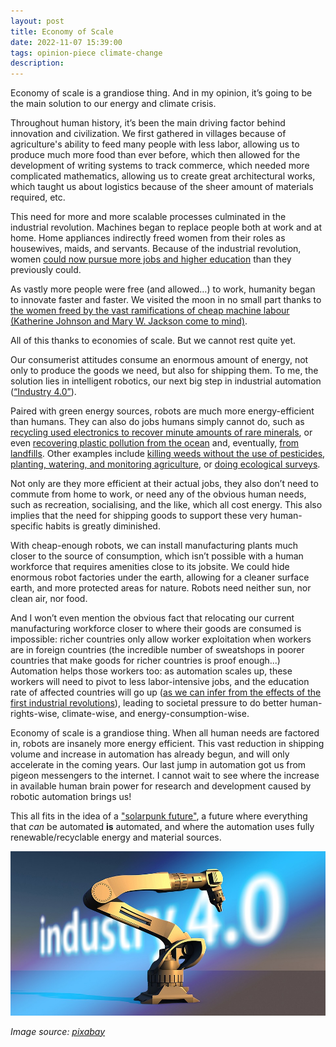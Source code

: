 ```yaml
---
layout: post
title: Economy of Scale
date: 2022-11-07 15:39:00
tags: opinion-piece climate-change
description:
---
```


Economy of scale is a grandiose thing. And in my opinion, it’s going to be the main solution 
to our energy and climate crisis.

Throughout human history, it’s been the main driving factor behind innovation and civilization. 
We first gathered in villages because of agriculture's ability to feed many people with less labor, 
allowing us to produce much more food than ever before, which then allowed for the development of 
writing systems to track commerce, which needed more complicated mathematics, allowing us to create 
great architectural works, which taught us about logistics because of the sheer amount of materials 
required, etc.

This need for more and more scalable processes culminated in the industrial revolution. 
Machines began to replace people both at work and at home. Home appliances indirectly freed women 
from their roles as housewives, maids, and servants. Because of the industrial revolution, women [could now 
pursue more jobs and higher education](https://www.uml.edu/tsongas/barilla-taylor/women-industrial-revolution.aspx) 
than they previously could.

As vastly more people were free (and allowed…) to work, humanity began to innovate faster and faster. 
We visited the moon in no small part thanks to [the women freed by the vast ramifications of 
cheap machine labour (Katherine Johnson and Mary W. Jackson come to mind)](https://www.nytimes.com/2019/07/23/science/moon-landing-women-apollo-11.html).

All of this thanks to economies of scale. But we cannot rest quite yet.

Our consumerist attitudes consume an enormous amount of energy, not only to produce the goods we need, 
but also for shipping them. To me, the solution lies in intelligent robotics, 
our next big step in industrial automation ([“Industry 4.0”](https://www.forbes.com/sites/bernardmarr/2018/09/02/what-is-industry-4-0-heres-a-super-easy-explanation-for-anyone/?sh=1b234ffc9788)).

Paired with green energy sources, robots are much more energy-efficient than humans. 
They can also do jobs humans simply cannot do, such as [recycling used electronics to 
recover minute amounts of rare minerals](https://www.reuters.com/article/usa-minerals-recycling-idUSL1N298151), or even [recovering plastic pollution from the 
ocean](https://www.good.is/automated-boats-clean-our-oceans) and, eventually, [from landfills](https://www.forbes.com/sites/kenrickcai/2020/11/12/rise-of-the-recycling-robots/?sh=44b5169365f9).
Other examples include [killing weeds without the use of pesticides](https://www.freethink.com/technology/farming-robot#:~:text=The%20farming%20robots%3A%20The%20Autonomous,12%20cameras%20scan%20the%20ground.), [planting, watering, and monitoring agriculture](https://farm.bot/),
or [doing ecological surveys](https://www.scirp.org/html/1-1380033_18956.htm).

Not only are they more efficient at their actual jobs, they also don’t need to commute 
from home to work, or need any of the obvious human needs, such as recreation, 
socialising, and the like, which all cost energy. 
This also implies that the need for shipping goods to support these very human-specific habits
is greatly diminished. 

With cheap-enough robots, we can install manufacturing plants much closer to 
the source of consumption, which isn’t possible with a human workforce that requires amenities close to 
its jobsite. We could hide enormous robot factories under the earth, allowing for a cleaner surface earth, and
more protected areas for nature. Robots need neither sun, nor clean air, nor food.

And I won’t even mention the obvious fact that relocating our current manufacturing 
workforce closer to where their goods are consumed is impossible: richer countries only 
allow worker exploitation 
when workers are in foreign countries (the incredible number of sweatshops in poorer countries that make goods
for richer countries is proof enough...)
Automation helps those workers too: as automation scales up, these workers will need to pivot to 
less labor-intensive jobs,
and the education rate of affected countries will go up ([as we can infer from the effects of the 
first industrial revolutions](https://www.aeaweb.org/articles?id=10.1257/mac.3.3.92)), 
leading to societal pressure to do better human-rights-wise,
climate-wise, and energy-consumption-wise.

Economy of scale is a grandiose thing. When all human needs are factored in,
robots are insanely more energy efficient. This vast reduction in shipping volume and increase
in automation has already begun, and will only accelerate in the coming years.
Our last jump in automation got us from pigeon messengers to the internet.
I cannot wait to see where the increase in available human brain power for research and development
caused by robotic
automation brings us!

This all fits in the idea of a ["solarpunk future"](https://en.wikipedia.org/wiki/Solarpunk), a future where
everything that *can* be automated **is** automated, and where the automation uses fully renewable/recyclable 
energy and material sources. 

<img src="/assets/img/economy_of_scale/industry.jpg" style="max-width:100%"/>

<em>Image source: <a href="https://pixabay.com/photos/industry-industry-4-cybernetics-2692640/">pixabay</a></em>
